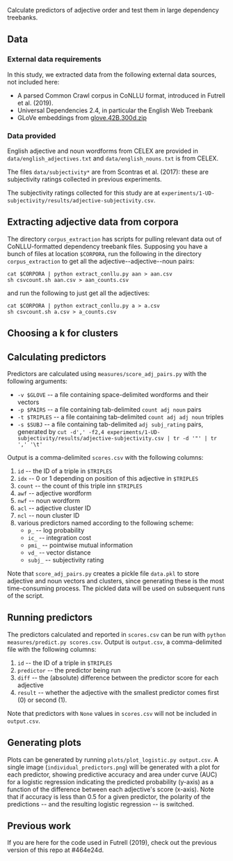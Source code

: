 Calculate predictors of adjective order and test them in large dependency treebanks.

## Data

### External data requirements

In this study, we extracted data from the following external data sources, not included here:

* A parsed Common Crawl corpus in CoNLLU format, introduced in Futrell et al. (2019).
* Universal Dependencies 2.4, in particular the English Web Treebank
* GLoVe embeddings from [glove.42B.300d.zip](http://nlp.stanford.edu/data/glove.42B.300d.zip)

### Data provided

English adjective and noun wordforms from CELEX are provided in `data/english_adjectives.txt` and `data/english_nouns.txt` is from CELEX.

The files `data/subjectivity*` are from Scontras et al. (2017): these are subjectivity ratings collected in previous experiments.

The subjectivity ratings collected for this study are at `experiments/1-UD-subjectivity/results/adjective-subjectivity.csv`.

## Extracting adjective data from corpora

The directory `corpus_extraction` has scripts for pulling relevant data out of CoNLLU-formatted dependency treebank files. Supposing you have a bunch of files at location `$CORPORA`, run the following in the directory `corpus_extraction` to get all the adjective--adjective--noun pairs:

```{bash}
cat $CORPORA | python extract_conllu.py aan > aan.csv
sh csvcount.sh aan.csv > aan_counts.csv
```

and run the following to just get all the adjectives:

```{bash}
cat $CORPORA | python extract_conllu.py a > a.csv
sh csvcount.sh a.csv > a_counts.csv
```
## Choosing a k for clusters


## Calculating predictors

Predictors are calculated using `measures/score_adj_pairs.py` with the following arguments:
* `-v $GLOVE` -- a file containing space-delimited wordforms and their vectors
* `-p $PAIRS` -- a file containing tab-delimited `count adj noun` pairs
* `-t $TRIPLES` -- a file containing tab-delimited `count adj adj noun` triples
* `-s $SUBJ` -- a file containing tab-delimited `adj subj_rating` pairs, generated by `cut -d',' -f2,4 experiments/1-UD-subjectivity/results/adjective-subjectivity.csv | tr -d '"' | tr ',' '\t'`

Output is a comma-delimited `scores.csv` with the following columns:
1. `id` -- the ID of a triple in `$TRIPLES`
1. `idx` -- 0 or 1 depending on position of this adjective in `$TRIPLES`
1. `count` -- the count of this triple inn `$TRIPLES`
1. `awf` -- adjective wordform
1. `nwf` -- noun wordform
1. `acl` -- adjective cluster ID
1. `ncl` -- noun cluster ID
1. various predictors named according to the following scheme:
    * `p_` -- log probability
    * `ic_` -- integration cost
    * `pmi_` -- pointwise mutual information
    * `vd_` -- vector distance
    * `subj_` -- subjectivity rating

Note that `score_adj_pairs.py` creates a pickle file `data.pkl` to store adjective and noun vectors and clusters, since generating these is the most time-consuming process. The pickled data will be used on subsequent runs of the script.

## Running predictors

The predictors calculated and reported in `scores.csv` can be run with `python measures/predict.py scores.csv`. Output is `output.csv`, a comma-delimited file with the following columns:
1. `id` -- the ID of a triple in `$TRIPLES`
1. `predictor` -- the predictor being run
1. `diff` -- the (absolute) difference between the predictor score for each adjective
1. `result` -- whether the adjective with the smallest predictor comes first (0) or second (1).

Note that predictors with `None` values in `scores.csv` will not be included in `output.csv`.

## Generating plots

Plots can be generated by running `plots/plot_logistic.py output.csv`. A single image (`individual_predictors.png`) will be generated with a plot for each predictor, showing predictive accuracy and area under curve (AUC) for a logistic regression indicating the predicted probability (y-axis) as a function of the difference between each adjective's score (x-axis). Note that if accuracy is less than 0.5 for a given predictor, the polarity of the predictions -- and the resulting logistic regression -- is switched.

## Previous work

If you are here for the code used in Futrell (2019), check out the previous version of this repo at #464e24d.
